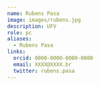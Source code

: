 ```yaml
---
name: Rubens Pasa
image: images/rubens.jpg
description: UFV
role: pc
aliases:
  - Rubens Pasa
links:
  orcid: 0000-0000-0000-0000
  email: XXXX@XXXX.br
  twitter: rubens.pasa
---
```

